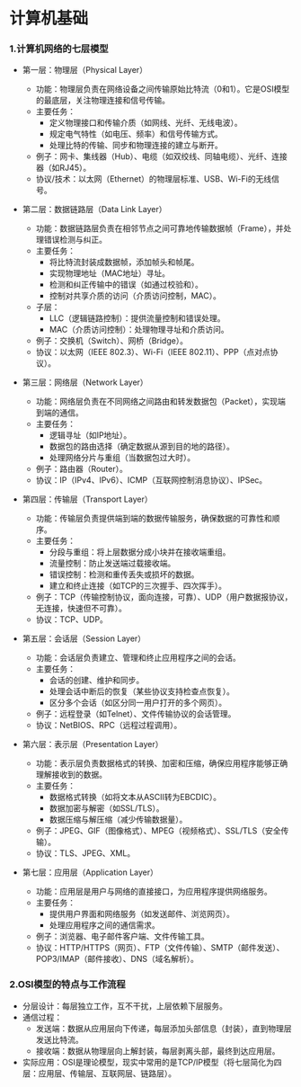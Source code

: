 # 计算机基础

### 1.计算机网络的七层模型

- 第一层：物理层（Physical Layer）
    - 功能：物理层负责在网络设备之间传输原始比特流（0和1）。它是OSI模型的最底层，关注物理连接和信号传输。
    - 主要任务：
        - 定义物理接口和传输介质（如网线、光纤、无线电波）。
        - 规定电气特性（如电压、频率）和信号传输方式。
        - 处理比特的传输、同步和物理连接的建立与断开。
    - 例子：网卡、集线器（Hub）、电缆（如双绞线、同轴电缆）、光纤、连接器（如RJ45）。
    - 协议/技术：以太网（Ethernet）的物理层标准、USB、Wi-Fi的无线信号。


- 第二层：数据链路层（Data Link Layer）
    - 功能：数据链路层负责在相邻节点之间可靠地传输数据帧（Frame），并处理错误检测与纠正。
    - 主要任务：
        - 将比特流封装成数据帧，添加帧头和帧尾。
        - 实现物理地址（MAC地址）寻址。
        - 检测和纠正传输中的错误（如通过校验和）。
        - 控制对共享介质的访问（介质访问控制，MAC）。
    - 子层：
        - LLC（逻辑链路控制）：提供流量控制和错误处理。
        - MAC（介质访问控制）：处理物理寻址和介质访问。
    - 例子：交换机（Switch）、网桥（Bridge）。
    - 协议：以太网（IEEE 802.3）、Wi-Fi（IEEE 802.11）、PPP（点对点协议）。


- 第三层：网络层（Network Layer）
    - 功能：网络层负责在不同网络之间路由和转发数据包（Packet），实现端到端的通信。
    - 主要任务：
        - 逻辑寻址（如IP地址）。
        - 数据包的路由选择（确定数据从源到目的地的路径）。
        - 处理网络分片与重组（当数据包过大时）。
    - 例子：路由器（Router）。
    - 协议：IP（IPv4、IPv6）、ICMP（互联网控制消息协议）、IPSec。


- 第四层：传输层（Transport Layer）
    - 功能：传输层负责提供端到端的数据传输服务，确保数据的可靠性和顺序。
    - 主要任务：
        - 分段与重组：将上层数据分成小块并在接收端重组。
        - 流量控制：防止发送端过载接收端。
        - 错误控制：检测和重传丢失或损坏的数据。
        - 建立和终止连接（如TCP的三次握手、四次挥手）。
    - 例子：TCP（传输控制协议，面向连接，可靠）、UDP（用户数据报协议，无连接，快速但不可靠）。
    - 协议：TCP、UDP。


- 第五层：会话层（Session Layer）
    - 功能：会话层负责建立、管理和终止应用程序之间的会话。
    - 主要任务：
        - 会话的创建、维护和同步。
        - 处理会话中断后的恢复（某些协议支持检查点恢复）。
        - 区分多个会话（如区分同一用户打开的多个网页）。
    - 例子：远程登录（如Telnet）、文件传输协议的会话管理。
    - 协议：NetBIOS、RPC（远程过程调用）。


- 第六层：表示层（Presentation Layer）
    - 功能：表示层负责数据格式的转换、加密和压缩，确保应用程序能够正确理解接收到的数据。
    - 主要任务：
        - 数据格式转换（如将文本从ASCII转为EBCDIC）。
        - 数据加密与解密（如SSL/TLS）。
        - 数据压缩与解压缩（减少传输数据量）。
    - 例子：JPEG、GIF（图像格式）、MPEG（视频格式）、SSL/TLS（安全传输）。
    - 协议：TLS、JPEG、XML。


- 第七层：应用层（Application Layer）
    - 功能：应用层是用户与网络的直接接口，为应用程序提供网络服务。
    - 主要任务：
        - 提供用户界面和网络服务（如发送邮件、浏览网页）。
        - 处理应用程序之间的通信需求。
    - 例子：浏览器、电子邮件客户端、文件传输工具。
    - 协议：HTTP/HTTPS（网页）、FTP（文件传输）、SMTP（邮件发送）、POP3/IMAP（邮件接收）、DNS（域名解析）。

### 2.OSI模型的特点与工作流程

- 分层设计：每层独立工作，互不干扰，上层依赖下层服务。
- 通信过程：
    - 发送端：数据从应用层向下传递，每层添加头部信息（封装），直到物理层发送比特流。
    - 接收端：数据从物理层向上解封装，每层剥离头部，最终到达应用层。
- 实际应用：OSI是理论模型，现实中常用的是TCP/IP模型（将七层简化为四层：应用层、传输层、互联网层、链路层）。